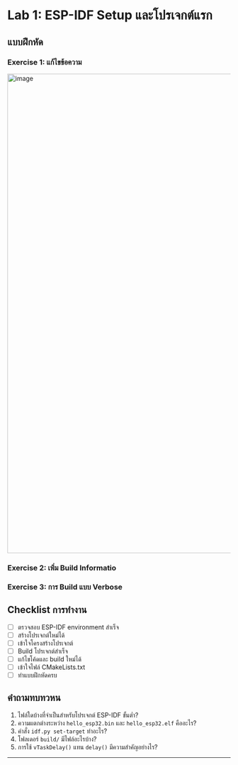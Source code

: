 # Lab 1: ESP-IDF Setup และโปรเจกต์แรก
## แบบฝึกหัด
### Exercise 1: แก้ไขข้อความ
<img width="1920" height="1080" alt="image" src="https://github.com/user-attachments/assets/9b338b8f-7aab-45aa-b236-303b55b89440" />

### Exercise 2: เพิ่ม Build Informatio
### Exercise 3: การ Build แบบ Verbose
## Checklist การทำงาน

- [ ] ตรวจสอบ ESP-IDF environment สำเร็จ
- [ ] สร้างโปรเจกต์ใหม่ได้
- [ ] เข้าใจโครงสร้างโปรเจกต์
- [ ] Build โปรเจกต์สำเร็จ
- [ ] แก้ไขโค้ดและ build ใหม่ได้
- [ ] เข้าใจไฟล์ CMakeLists.txt
- [ ] ทำแบบฝึกหัดครบ
## คำถามทบทวหน

1. ไฟล์ใดบ้างที่จำเป็นสำหรับโปรเจกต์ ESP-IDF ขั้นต่ำ?
2. ความแตกต่างระหว่าง `hello_esp32.bin` และ `hello_esp32.elf` คืออะไร?
3. คำสั่ง `idf.py set-target` ทำอะไร?
4. โฟลเดอร์ `build/` มีไฟล์อะไรบ้าง?
5. การใช้ `vTaskDelay()` แทน `delay()` มีความสำคัญอย่างไร?

-------------------------------------------------------------------------------------------------------------------------------------------------
